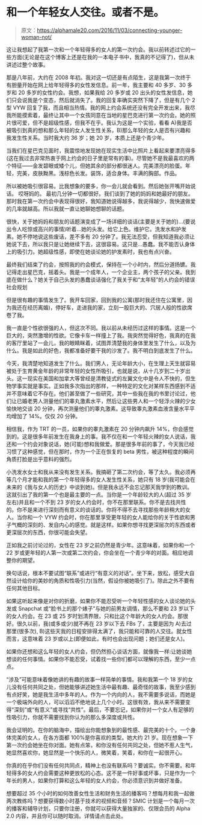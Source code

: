 # 和一个年轻女人交往。或者不是。

> 原文：<https://alphamale20.com/2016/11/03/connecting-younger-woman-not/>

这让我想起了我第一次和一个年轻得多的女人的第一次约会。我以前转述过它的一些方面(无论是在这个博客上还是在我的一本电子书中，我真的不记得了)，但从未讲述过整个故事。

那是八年前，大约在 2008 年初。我对这一切还是有点陌生，这是我第一次终于有胆量开始在网上给年轻得多的女性发信息。前一年，我主要和 40 多岁、30 多岁和 20 多岁的女性约会。我想，如果我给 20 多岁或 20 出头的女性发信息，她们只会说我是个变态，然后就消失了。我的回复率确实突然下降了，但是有几个 2 型 VYW 回复了我，而且相当热情。我的网上约会系统还没有完全开发出来，我尽我所能摸索着，最终让其中一个女孩同意在当地的星巴克进行第一次约会。她的照片很可爱，但不是超级性感，但我不在乎。我认为这是一个实验，看看 A)我是否被吸引到真的想和那么年轻的女人发生性关系，B)那么年轻的女人是否有兴趣和我发生性关系。当时我大约 36 岁；她 20 岁，本质上还是个青少年。

当我们在星巴克见面时，我震惊地发现她在现实生活中比照片上看起来要漂亮得多(这在我过去非常热衷于网上约会的日子里是常有的事)。尽管她不是我最喜欢的两个特征——金发碧眼或矮个儿，但她其余的部分都很迷人。完美漂亮的脸蛋。年轻，完美，皮肤黝黑。浅棕色长发。装饰，适合身体。丰满的胸部。作品。

所以被她吸引很容易。比我想象的要多，你一会儿就会看到。然后她张开嘴开始说话。
哎呀妈的。
最初几分钟一切都很好。我们谈到了她的妈妈和她最好的朋友。那时我在第一次约会中表现得很好，我知道她说得越多，我说得越少，我快速做爱的几率就越高。所以我就一直让她聊她想聊的话题。

很快，关于她妈妈和朋友的话题演变成了一场详细的谈话(主要是关于她的)...(要说出令人吃惊或高兴的事情)听着...她的头发。给它上色。维护它。洗发水和护发素。她不停地说这些废话，差不多有 20 分钟了。我无法忍受，但我知道我必须让她说下去，所以我只是让她继续下去，这很容易。这只是...愚蠢。我不能否认身体上的吸引力。她超级性感，即使在她谈论她的护发素时，我也有点兴奋。

最终我们结束了约会，按照我的约会模式，保持在一个小时内，然后分道扬镳。我记得走出星巴克，摇着头。我是一个成年人，一个企业主，两个孩子的父亲。我到底在做什么？她关于自己头发的愚蠢谈话强化了我关于和“太年轻”的人约会的错误社会规划

但是很有趣的事情发生了。我开车回家，回到我的公寓(那时我还住在公寓里，因为我还在经历离婚)，停好车，走进我的家，立刻一股巨大的、穴居人般的性欲席卷了我。

我一直是个性欲很强的人，但这次不同。我以前从未经历过这样的事情。这是一个巨大的，突然激增的性欲。它像卡车一样撞上了我。我突然觉得好色，我真的在我的客厅里站了一会儿，我的眼睛眯着，试图弄清楚我的身体里发生了什么，以及为什么。我是如此的好色，我都准备好要干我的沙发了。我不明白到底发生了什么。

今天，我清楚地知道发生了什么。我们男人，无论年龄大小，在生理上天生就容易被处于生育黄金年龄的非常年轻的女性所吸引，也就是说，从十几岁到二十岁出头。这一现实在美国和加拿大等曾经是清教徒式的左翼文化中是令人不快的，但生物学事实就是事实。正如我多次指出的那样，一种特定的文化对某样东西感到不适并不意味着它不存在。他们甚至做了一些研究，其中一些我在我的书里讨论过，他们让已婚老男人测量他们的睾丸激素水平，然后让这些男人和一个轻浮火辣的少女愉快地交谈 20 分钟，再次测量他们的睾丸激素。这导致睾丸激素血液含量水平平均增加了 14%。仅仅 20 分钟。

相信我，作为 TRT 的一员，如果你的睾丸激素在 20 分钟内飙升 14%，你会感觉到的。这是很多年前发生在我身上的事。我不仅在和一个年轻火辣的女人说话，我还和一个约会对象说话，她(可能)想和我做爱。那是很多年前的事了，今天我已经习惯了这种感觉，但在那时，作为一个正在恢复的 beta 男性，被这种程度的瞬间角质打脸是出乎意料的强烈。

小洗发水女士和我从来没有发生关系。我搞砸了第二次约会，等了太久。我必须再等几个月才能和我的第一个年轻得多的女人发生性关系，她只有 18 岁(我可能会在未来的《我与女人的历史》中谈到她)。但是我永远不会忘记那天我学到的教训。这就引出了我的第一个也是最主要的一点。当你是一个年龄较大的人(超过 35 岁左右)并且和一个不到 23 岁的女人约会时，你不在那里联系。你不是去找共性的。你不是来进行深刻而有意义的谈话的。你将不得不去寻找那些年龄稍大的女人。当你和一个 VYW 约会时，你在那里享受更年轻的女人能给你的关于性欲和男子气概的深刻的、发自内心的感觉。就是这样。如果你想寻找更深层次的东西或者更深层次的东西，你很可能会失望。

正如我之前讨论过的，女性在 23 岁之前仍然是青少年。这意味着，如果你和一个 22 岁或更年轻的人第一次或第二次约会，你会坐在一个青少年的对面。相应地调整你的期望。

换句话说，根本不要试图“联系”或进行“有意义的对话”。坐下来，放松，感受大自然设计给你的美妙的角质和性吸引力(当然，假设你被她吸引了)。除此之外不要有任何其他目标。

如果这听起来像是对你的折磨，如果你不能忍受听一个年轻性感的女人谈论她的头发或 Snapchat 或“脸书上的那个婊子”与她的前男友调情，那么不要和 23 岁以下的女人约会。在 23 或 25 岁时划清界限，只和比这个年龄大的女人约会。那很好。很久以前，我(或多或少)就不再在 23 岁以下去 FBs 了，主要是因为 A)去过那里(很多次), B)这些天我的日程安排得太满了，我只能和可靠的人交往。就女性而言，这意味着 23 岁或以上(即便如此，有时也会出现问题；她们还是女人)。

如果你还想和这么年轻的女人约会，但仍然担心谈话方面，就像我一样:让她谈她想谈的任何事情。如果你不能忍受，试着找一些你们都可以理解的东西，至少一点点。

“涉及”可能意味着像她讲的有趣的故事一样简单的事情。我和我第一个 18 岁的女儿没有任何共同之处，但她能够讲述她生活中最有趣、最奇怪的故事，我至少感到有点好笑，她是我生活中多年的人。作为一个内向的人，我不需要多说话，而她是一个极端外向的人，可以滔滔不绝地说上几个小时。这很有效，我从来不需要变得“深刻”或“有意义”或寻找“共性”。最后，不要忘记，如果你对一个女人有足够的性吸引力，你就不需要找到你认为的那么多深度或共性。

我会证明的。在你的脑海中，描绘出你能想象到的最性感、最完美的十个。一个身体完美的女人，在各方面都 100%是你喜欢的类型。她大约 21 岁。现在想象一下第一次约会她坐在你对面。她有点笨，和你没有任何共同之处，但她不惹人生气，她显然喜欢你，她显然是一个快乐的人，微笑着，笑着，和你在一起很开心。

你真的在乎你们没有任何共同点，精神上也没有联系吗？要诚实。你不需要。和年轻得多的女人约会需要这种更放松的心态。这不是一件好事或坏事，只是作为一个年长的男人，如果你打算和这么年轻的女人约会，你必须意识到并做好准备。

想要超过 35 个小时的如何改善女性生活和财务生活的播客吗？想每月和我一起做两次教练吗？想要获得数小时基于技术的视频和音频？SMIC 计划是一个每月一次的播客和辅导计划，只要你注册，你就可以获得大量独家的、仅限会员的 Alpha 2.0 内容，并且你可以随时取消。详情请点击此处。